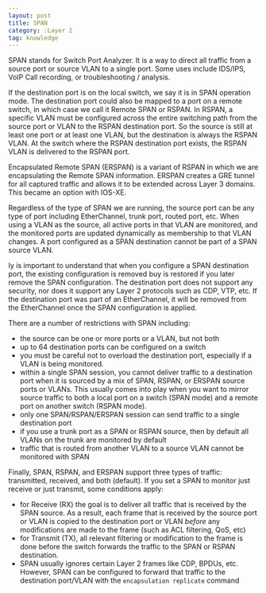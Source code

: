 ```yaml
---
layout: post
title: SPAN
category: :Layer 2
tag: knowledge
---
```

SPAN stands for Switch Port Analyzer. It is a way to direct all traffic from a source port or source VLAN to a single port. Some uses include IDS/IPS, VoIP Call recording, or troubleshooting / analysis.

If the destination port is on the local switch, we say it is in SPAN operation mode. The destination port could also be mapped to a port on a remote switch, in which case we call it Remote SPAN or RSPAN. In RSPAN, a specific VLAN must be configured across the entire switching path from the source port or VLAN to the RSPAN destination port. So the source is still at least one port or at least one VLAN,  but the destination is always the RSPAN VLAN. At the switch where the RSPAN destination port exists, the RSPAN VLAN is delivered to the RSPAN port.

Encapsulated Remote SPAN (ERSPAN) is a variant of RSPAN in which we are encapsulating the Remote SPAN information. ERSPAN creates a GRE tunnel for all captured traffic and allows it to be extended across Layer 3 domains. This became an option with IOS-XE.

Regardless of the type of SPAN we are running, the source port can be any type of port including EtherChannel, trunk port, routed port, etc. When using a VLAN as the source, all active ports in that VLAN are monitored, and the monitored ports are updated dynamically as membership to that VLAN changes. A port configured as a SPAN destination cannot be part of a SPAN source VLAN.

Iy is important to understand that when you configure a SPAN destination port, the existing configuration is removed buy is restored if you later remove the SPAN configuration. The destination port does not support any security, nor does it support any Layer 2 protocols such as CDP, VTP, etc. If the destination port was part of an EtherChannel, it will be removed from the EtherChannel once the SPAN configuration is applied.

There are a number of restrictions with SPAN including:
- the source can be one or more ports or a VLAN, but not both
- up to 64 destination ports can be configured on a switch
- you must be careful not to overload the destination port, especially if a VLAN is being monitored.
- within a single SPAN session, you cannot deliver traffic to a destination port when it is sourced by a mix of SPAN, RSPAN, or ERSPAN source ports or VLANs. This usually comes into play when you want to mirror source traffic to both a local port on a switch (SPAN mode) and a remote port on another switch (RSPAN mode).
- only one SPAN/RSPAN/ERSPAN session can send traffic to a single destination port
- if you use a trunk port as a SPAN or RSPAN source, then by default all VLANs on the trunk are monitored by default
- traffic that is routed from another VLAN to a source VLAN cannot be monitored with SPAN

Finally, SPAN, RSPAN, and ERSPAN support three types of traffic: transmitted, received, and both (default). If you set a SPAN to monitor just receive or just transmit, some conditions apply:
- for Receive (RX) the goal is to deliver all traffic that is received by the SPAN source. As a result, each frame that is received by the source port or VLAN is copied to the destination port or VLAN *before* any modifications are made to the frame (such as ACL filtering, QoS, etc)
- for Transmit (TX), all relevant filtering or modification to the frame is done before the switch forwards the traffic to the SPAN or RSPAN destination.
- SPAN usually ignores certain Layer 2 frames like CDP, BPDUs, etc. However, SPAN can be configured to forward that traffic to the destination port/VLAN with the `encapsulation replicate` command

